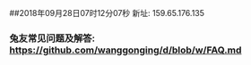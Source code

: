 ##2018年09月28日07时12分07秒 新址: 159.65.176.135
### 兔友常见问题及解答: https://github.com/wanggonging/d/blob/w/FAQ.md
